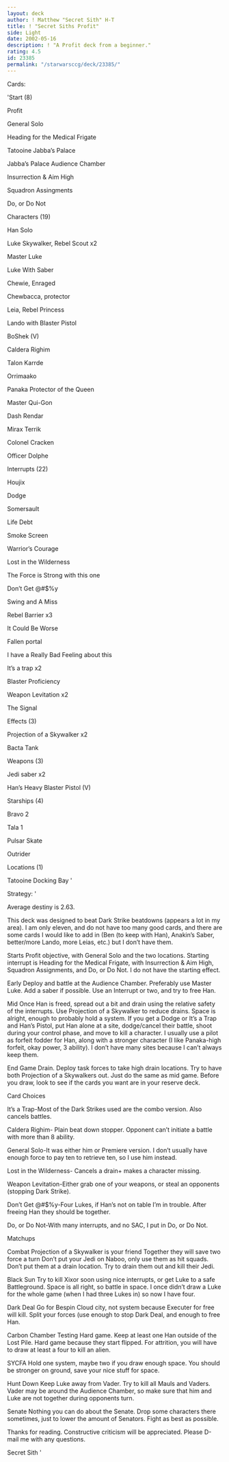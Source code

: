 ```yaml
---
layout: deck
author: ! Matthew "Secret Sith" H-T
title: ! "Secret Siths Profit"
side: Light
date: 2002-05-16
description: ! "A Profit deck from a beginner."
rating: 4.5
id: 23385
permalink: "/starwarsccg/deck/23385/"
---
```

Cards: 

'Start (8)

Profit

General Solo

Heading for the Medical Frigate

Tatooine Jabba&#8217;s Palace

Jabba&#8217;s Palace Audience Chamber

Insurrection & Aim High

Squadron Assingments

Do, or Do Not


Characters (19)

Han Solo

Luke Skywalker, Rebel Scout x2

Master Luke

Luke With Saber

Chewie, Enraged

Chewbacca, protector

Leia, Rebel Princess

Lando with Blaster Pistol

BoShek (V)

Caldera Righim

Talon Karrde

Orrimaako

Panaka Protector of the Queen

Master Qui-Gon

Dash Rendar

Mirax Terrik

Colonel Cracken

Officer Dolphe


Interrupts (22)

Houjix

Dodge

Somersault

Life Debt

Smoke Screen

Warrior&#8217;s Courage

Lost in the Wilderness

The Force is Strong with this one

Don&#8217;t Get @#$%y

Swing and A Miss

Rebel Barrier x3

It Could Be Worse

Fallen portal

I have a Really Bad Feeling about this

It&#8217;s a trap x2

Blaster Proficiency

Weapon Levitation x2

The Signal


Effects (3)

Projection of a Skywalker x2

Bacta Tank


Weapons (3)

Jedi saber x2

Han&#8217;s Heavy Blaster Pistol (V)


Starships (4)

Bravo 2

Tala 1

Pulsar Skate

Outrider


Locations (1)

Tatooine Docking Bay '

Strategy: '

Average destiny is 2.63.

This deck was designed to beat Dark Strike beatdowns (appears a lot in my area). I am only eleven, and do not have too many good cards, and there are some cards I would like to add in (Ben (to keep with Han), Anakin&#8217;s Saber, better/more Lando, more Leias, etc.) but I don&#8217;t have them.

Starts Profit objective, with General Solo and the two locations. Starting interrupt is Heading for the Medical Frigate, with Insurrection & Aim High, Squadron Assignments, and Do, or Do Not. I do not have the starting effect.

Early Deploy and battle at the Audience Chamber. Preferably use Master Luke. Add a saber if possible. Use an Interrupt or two, and try to free Han.

Mid Once Han is freed, spread out a bit and drain using the relative safety of the interrupts. Use Projection of a Skywalker to reduce drains. Space is alright, enough to probably hold a system. If you get a Dodge or It&#8217;s a Trap and Han&#8217;s Pistol, put Han alone at a site, dodge/cancel their battle, shoot during your control phase, and move to kill a character. I usually use a pilot as forfeit fodder for Han, along with a stronger character (I like Panaka-high forfeit, okay power, 3 ability). I don&#8217;t have many sites because I can&#8217;t always keep them.

End Game Drain. Deploy task forces to take high drain locations. Try to have both Projection of a Skywalkers out. Just do the same as mid game. Before you draw, look to see if the cards you want are in your reserve deck.

Card Choices 

It&#8217;s a Trap-Most of the Dark Strikes used are the combo version. Also cancels battles.

Caldera Righim- Plain beat down stopper. Opponent can&#8217;t initiate a battle with more than 8 ability.

General Solo-It was either him or Premiere version. I don&#8217;t usually have enough force to pay ten to retrieve ten, so I use him instead.

Lost in the Wilderness- Cancels a drain+ makes a character missing.

Weapon Levitation-Either grab one of your weapons, or steal an opponents (stopping Dark Strike).

Don&#8217;t Get @#$%y-Four Lukes, if Han&#8217;s not on table I&#8217;m in trouble. After freeing Han they should be together.

Do, or Do Not-With many interrupts, and no SAC, I put in Do, or Do Not.

Matchups

Combat Projection of a Skywalker is your friend Together they will save two force a turn Don&#8217;t put your Jedi on Naboo, only use them as hit squads. Don&#8217;t put them at a drain location. Try to drain them out and kill their Jedi.

Black Sun Try to kill Xixor soon using nice interrupts, or get Luke to a safe Battleground. Space is all right, so battle in space. I once didn&#8217;t draw a Luke for the whole game (when I had three Lukes in) so now I have four.

Dark Deal Go for Bespin Cloud city, not system because Executer for free will kill. Split your forces (use enough to stop Dark Deal, and enough to free Han.  

Carbon Chamber Testing Hard game. Keep at least one Han outside of the Lost Pile. Hard game because they start flipped. For attrition, you will have to draw at least a four to kill an alien.

SYCFA Hold one system, maybe two if you draw enough space. You should be stronger on ground, save your nice stuff for space.

Hunt Down Keep Luke away from Vader. Try to kill all Mauls and Vaders. Vader may be around the Audience Chamber, so make sure that him and Luke are not together during opponents turn.

Senate Nothing you can do about the Senate. Drop some characters there sometimes, just to lower the amount of Senators. Fight as best as possible.


Thanks for reading. Constructive criticism will be appreciated. Please D-mail me with any questions.


Secret Sith '
